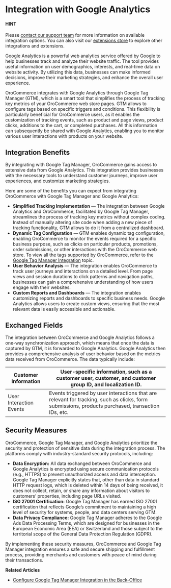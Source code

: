 <a id="integrations-marketing-google-analytics"></a>

# Integration with Google Analytics

#### HINT
Please <a href="https://oroinc.com/contact-us/" target="_blank">contact our support team</a> for more information on available integration options. You can also visit our <a href="https://extensions.oroinc.com/" target="_blank">extensions store</a> to explore other integrations and extensions.

Google Analytics is a powerful web analytics service offered by Google to help businesses track and analyze their website traffic. The tool provides useful information on user demographics, interests, and real-time data on website activity. By utilizing this data, businesses can make informed decisions, improve their marketing strategies, and enhance the overall user experience.

OroCommerce integrates with Google Analytics through Google Tag Manager (GTM), which is a smart tool that simplifies the process of tracking key metrics of your OroCommerce web store pages. GTM allows to configure tags based on specific triggers and conditions. This flexibility is particularly beneficial for OroCommerce users, as it enables the customization of tracking events, such as product and page views, product clicks, additions to the cart, or completed purchases. All this information can subsequently be shared with Google Analytics, enabling you to monitor various user interactions with products on your website.

## Integration Benefits

By integrating with Google Tag Manager, OroCommerce gains access to extensive data from Google Analytics. This integration provides businesses with the necessary tools to understand customer journeys, improve user experiences, and customize marketing strategies.

Here are some of the benefits you can expect from integrating OroCommerce with Google Tag Manager and Google Analytics:

- **Simplified Tracking Implementation** — The integration between Google Analytics and OroCommerce, facilitated by Google Tag Manager, streamlines the process of tracking key metrics without complex coding. Instead of manually altering site code when adding a new piece of tracking functionality, GTM allows to do it from a centralized dashboard.
- **Dynamic Tag Configuration** — GTM enables dynamic tag configuration, enabling OroCommerce to monitor the events required for a specific business purpose, such as clicks on particular products, promotions, order submissions, or other interactions with the OroCommerce web store. To view all the tags supported by OroCommerce, refer to the [Google Tag Manager Integration](../../../back-office/system/integrations/gtm/index.md#gtm-ga-4-integration-create-tags) topic.
- **User Behavior Analysis** — The integration enables OroCommerce to track user journeys and interactions on a detailed level. From page views and session durations to click patterns and navigation paths, businesses can gain a comprehensive understanding of how users engage with their websites.
- **Custom Reports and Dashboards** — The integration enables customizing reports and dashboards to specific business needs. Google Analytics allows users to create custom views, ensuring that the most relevant data is easily accessible and actionable.

## Exchanged Fields

The integration between OroCommerce and Google Analytics follows a one-way synchronization approach, which means that once the data is captured by GTM, it is forwarded to Google Analytics. Google Analytics then provides a comprehensive analysis of user behavior based on the metrics data received from OroCommerce. The data typically include:

| Customer Information    | User-specific information, such as a customer user, customer, and customer group ID, and localization ID.                                         |
|-------------------------|---------------------------------------------------------------------------------------------------------------------------------------------------|
| User Interaction Events | Events triggered by user interactions that are relevant for tracking, such as clicks, form submissions, products purchased, transaction IDs, etc. |

## Security Measures

OroCommerce, Google Tag Manager, and Google Analytics prioritize the security and protection of sensitive data during the integration process. The platforms comply with industry-standard security protocols, including:

- **Data Encryption:** All data exchanged between OroCommerce and Google Analytics is encrypted using secure communication protocols (e.g., HTTPS) to prevent unauthorized access and data interception. Google Tag Manager explicitly states that, other than data in standard HTTP request logs, which is deleted within 14 days of being received, it does not collect, retain, or share any information about visitors to customers’ properties, including page URLs visited.
- **ISO 27001 Certification:** Google Tag Manager has earned ISO 27001 certification that reflects Google’s commitment to maintaining a high level of security for systems, people, and data centers serving GTM.
- **Data Privacy Compliance:** Google Tag Manager adheres to the Google Ads Data Processing Terms, which are designed for businesses in the European Economic Area (EEA) or Switzerland and those subject to the territorial scope of the General Data Protection Regulation (GDPR).

By implementing these security measures, OroCommerce and Google Tag Manager integration ensures a safe and secure shipping and fulfillment process, providing merchants and customers with peace of mind during their transactions.

**Related Articles**

* [Configure Google Tag Manager Integration in the Back-Office](../../../back-office/system/integrations/gtm/index.md#gtm-ga-4-integration)
